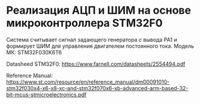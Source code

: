 # Реализация АЦП и ШИМ на основе микроконтроллера STM32F0
Система считывает сигнал задающего генератора с вывода PA1 и формирует ШИМ для управления
двигателем постоянного тока. Модель МК: STM32F030K6T6

Datasheed STM32F0:
https://www.farnell.com/datasheets/2554494.pdf

Reference Manual:
https://www.st.com/resource/en/reference_manual/dm00091010-stm32f030x4-x6-x8-xc-and-stm32f070x6-xb-advanced-arm-based-32-bit-mcus-stmicroelectronics.pdf
